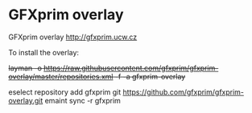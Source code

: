 # GFXprim overlay

GFXprim overlay http://gfxprim.ucw.cz

To install the overlay:

~~layman -o https://raw.githubusercontent.com/gfxprim/gfxprim-overlay/master/repositories.xml -f -a gfxprim-overlay~~

eselect repository add gfxprim git https://github.com/gfxprim/gfxprim-overlay.git
emaint sync -r gfxprim


